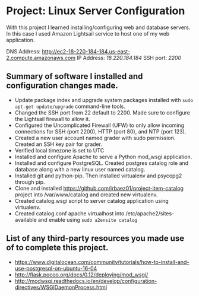 # Project: Linux Server Configuration
With this project I learned installing/configuring web and database servers. In this case I used Amazon Lightsail service to host one of my web application.

DNS Address: http://ec2-18-220-184-184.us-east-2.compute.amazonaws.com
IP Address: *18.220.184.184*
SSH port: *2200*

## Summary of software I installed and configuration changes made.
- Update package index and upgrade system packages installed with `sudo apt-get update/upgrade`  command-line tools.
- Changed the SSH port from 22 default to 2200. Made sure to configure the Lightsail firewall to allow it.
- Configured the Uncomplicated Firewall (UFW) to only allow incoming connections for SSH (port 2200), HTTP (port 80), and NTP (port 123).
- Created a new user account named grader with sudo permission. Created an SSH key pair for grader.
- Verified local timezone is set to UTC
- Installed and configure Apache to serve a Python mod_wsgi application.
- Installed and configure PostgreSQL. Created postgres catalog role and database along with a new linux user named catalog.
- Installed git and python-pip. Then installed virtualenv and psycopg2 through pip.
- Clone and installed https://github.com/jrbaez01/project-item-catalog project into /var/www/catalog and created new virtualenv.
- Created catalog.wsgi script to server catalog application using virtualenv.
- Created catalog.conf apache virtualhost into /etc/apache2/sites-available and enable using `sudo a2ensite catalog`

## List of any third-party resources you made use of to complete this project.
- https://www.digitalocean.com/community/tutorials/how-to-install-and-use-postgresql-on-ubuntu-16-04
- http://flask.pocoo.org/docs/0.12/deploying/mod_wsgi/
- http://modwsgi.readthedocs.io/en/develop/configuration-directives/WSGIDaemonProcess.html





